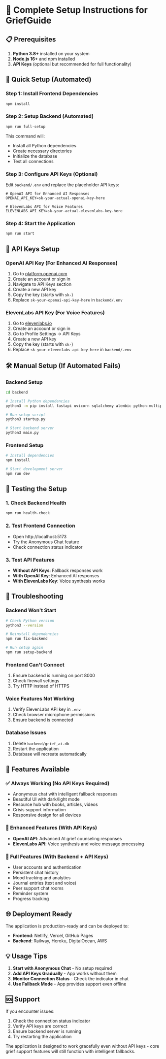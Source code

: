 # 🚀 Complete Setup Instructions for GriefGuide

## 📋 Prerequisites

1. **Python 3.8+** installed on your system
2. **Node.js 16+** and npm installed
3. **API Keys** (optional but recommended for full functionality)

## 🔧 Quick Setup (Automated)

### Step 1: Install Frontend Dependencies
```bash
npm install
```

### Step 2: Setup Backend (Automated)
```bash
npm run full-setup
```

This command will:
- Install all Python dependencies
- Create necessary directories
- Initialize the database
- Test all connections

### Step 3: Configure API Keys (Optional)

Edit `backend/.env` and replace the placeholder API keys:

```env
# OpenAI API for Enhanced AI Responses
OPENAI_API_KEY=sk-your-actual-openai-key-here

# ElevenLabs API for Voice Features  
ELEVENLABS_API_KEY=sk-your-actual-elevenlabs-key-here
```

### Step 4: Start the Application
```bash
npm run start
```

## 🔑 API Keys Setup

### OpenAI API Key (For Enhanced AI Responses)
1. Go to [platform.openai.com](https://platform.openai.com)
2. Create an account or sign in
3. Navigate to API Keys section
4. Create a new API key
5. Copy the key (starts with `sk-`)
6. Replace `sk-your-openai-api-key-here` in `backend/.env`

### ElevenLabs API Key (For Voice Features)
1. Go to [elevenlabs.io](https://elevenlabs.io)
2. Create an account or sign in
3. Go to Profile Settings → API Keys
4. Create a new API key
5. Copy the key (starts with `sk-`)
6. Replace `sk-your-elevenlabs-api-key-here` in `backend/.env`

## 🛠️ Manual Setup (If Automated Fails)

### Backend Setup
```bash
cd backend

# Install Python dependencies
python3 -m pip install fastapi uvicorn sqlalchemy alembic python-multipart python-jose passlib python-dotenv requests websockets aiofiles apscheduler pydantic openai elevenlabs

# Run setup script
python3 startup.py

# Start backend server
python3 main.py
```

### Frontend Setup
```bash
# Install dependencies
npm install

# Start development server
npm run dev
```

## 🧪 Testing the Setup

### 1. Check Backend Health
```bash
npm run health-check
```

### 2. Test Frontend Connection
- Open http://localhost:5173
- Try the Anonymous Chat feature
- Check connection status indicator

### 3. Test API Features
- **Without API Keys**: Fallback responses work
- **With OpenAI Key**: Enhanced AI responses
- **With ElevenLabs Key**: Voice synthesis works

## 🚨 Troubleshooting

### Backend Won't Start
```bash
# Check Python version
python3 --version

# Reinstall dependencies
npm run fix-backend

# Run setup again
npm run setup-backend
```

### Frontend Can't Connect
1. Ensure backend is running on port 8000
2. Check firewall settings
3. Try HTTP instead of HTTPS

### Voice Features Not Working
1. Verify ElevenLabs API key in `.env`
2. Check browser microphone permissions
3. Ensure backend is connected

### Database Issues
1. Delete `backend/grief_ai.db`
2. Restart the application
3. Database will recreate automatically

## 📱 Features Available

### ✅ Always Working (No API Keys Required)
- Anonymous chat with intelligent fallback responses
- Beautiful UI with dark/light mode
- Resource hub with books, articles, videos
- Crisis support information
- Responsive design for all devices

### 🔑 Enhanced Features (With API Keys)
- **OpenAI API**: Advanced AI grief counseling responses
- **ElevenLabs API**: Voice synthesis and voice message processing

### 🔐 Full Features (With Backend + API Keys)
- User accounts and authentication
- Persistent chat history
- Mood tracking and analytics
- Journal entries (text and voice)
- Peer support chat rooms
- Reminder system
- Progress tracking

## 🌐 Deployment Ready

The application is production-ready and can be deployed to:
- **Frontend**: Netlify, Vercel, GitHub Pages
- **Backend**: Railway, Heroku, DigitalOcean, AWS

## 💡 Usage Tips

1. **Start with Anonymous Chat** - No setup required
2. **Add API Keys Gradually** - App works without them
3. **Monitor Connection Status** - Check the indicator in chat
4. **Use Fallback Mode** - App provides support even offline

## 🆘 Support

If you encounter issues:
1. Check the connection status indicator
2. Verify API keys are correct
3. Ensure backend server is running
4. Try restarting the application

The application is designed to work gracefully even without API keys - core grief support features will still function with intelligent fallbacks.